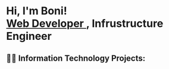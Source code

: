 <h1>Hi, I'm Boni! <br/>
  <a href="https://github.com/BoniMilin">
    Web Developer
  </a>, Infrustructure Engineer
</h1>

<h2>👨‍💻 Information Technology Projects:</h2>


<!--

-->
